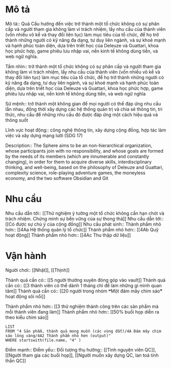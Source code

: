 # Mô tả
Mô tả:: Quả Cầu hướng đến việc trở thành một tổ chức không có sự phân cấp và người tham gia không làm vì trách nhiệm, lấy nhu cầu của thành viên (vốn nhiều vô kể và thay đổi liên tục) làm mục tiêu của tổ chức, để họ trở thành những người có kỹ năng đa dạng, tư duy liên ngành, và sự khoẻ mạnh và hạnh phúc toàn diện, dựa trên triết học của Deleuze và Guattari, khoa học phức hợp, game phiêu lưu nhập vai, nền kinh tế không dùng tiền, và web ngữ nghĩa.

Tầm nhìn:: trở thành một tổ chức không có sự phân cấp và người tham gia không làm vì trách nhiệm, lấy nhu cầu của thành viên (vốn nhiều vô kể và thay đổi liên tục) làm mục tiêu của tổ chức, để họ trở thành những người có kỹ năng đa dạng, tư duy liên ngành, và sự khoẻ mạnh và hạnh phúc toàn diện, dựa trên triết học của Deleuze và Guattari, khoa học phức hợp, game phiêu lưu nhập vai, nền kinh tế không dùng tiền, và web ngữ nghĩa

Sứ mệnh:: trở thành một không gian để mọi người có thể đáp ứng nhu cầu lẫn nhau, đồng thời xây dựng các hệ thống quản trị và chia sẻ thông tin, tri thức, nhu cầu để những nhu cầu đó được đáp ứng một cách hiệu quả và thông suốt

Lĩnh vực hoạt động:: công nghệ thông tin, xây dựng cộng đồng, hợp tác làm việc và xây dựng mạng lưới (SDG 17) 



Description:: The Sphere aims to be an non-hierarchical organization, whose participants join with no responsibility, and whose goals are formed by the needs of its members (which are innumerable and constantly changing), in order for them to acquire diverse skills, interdisciplinary thinking, and well-being, based on the philosophy of Deleuze and Guattari, complexity science, role-playing adventure games, the moneyless economy, and the two software Obsidian and Git 

# Nhu cầu
Nhu cầu dẫn tới:: [[Thử nghiệm ý tưởng một tổ chức không cần hạn chót và trách nhiệm. Chứng minh sự bền vững của sự thong thả]] 
Nhu cầu dẫn tới:: [[Có được sự chú ý của cộng đồng]]
Nhu cầu phát sinh::
Thành phẩm nhỏ hơn:: [[4Aa Hệ thống quản lý tổ chức]]
Thành phẩm nhỏ hơn:: [[4Ab Quỹ hoạt động]]
Thành phẩm nhỏ hơn:: [[4Ac Thu thập dữ liệu]]

# Vận hành
Người chơi:: [[Nhật]], [[Thịnh]]

Thành quả cần có:: [[5 người thường xuyên đóng góp vào vault]]
Thành quả cần có:: [[3 thành viên có thể dành 1 tháng chỉ để làm những gì mình quan tâm]]
Thành quả cần có:: [[20 người trong nhóm ❝Một đám mây chim sáo❞ hoạt động sôi nổi]]

Thành phẩm nhỏ hơn:: [[3 thử nghiệm thành công trên các sản phẩm mà mỗi thành viên đang làm]]
Thành phẩm nhỏ hơn:: [[50% buổi họp diễn ra theo kiểu chim sáo]]
```dataview
LIST
FROM "4 Sản phẩm, thành quả mong muốn (các vùng đất)/4A Đám mây chim sáo lông vàng/4A2 Thành phẩm nhỏ hơn (output)" 
WHERE startswith(file.name, "4" )
```

Điểm mạnh::
Điểm yếu::
Đối tượng thụ hưởng:: [[Tình nguyện viên QC]], [[Người tham gia các buổi họp]], [[Người muốn xây dựng QC, lan toả tinh thần QC]]